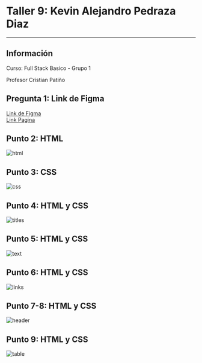 <h1>Taller 9: Kevin Alejandro Pedraza Diaz</h1>
<hr>

<h2>Información</h2>
<p>Curso: Full Stack Basico - Grupo 1<p>
<p>Profesor Cristian Patiño</p>

<h2>Pregunta 1: Link de Figma</h2>
<a href="https://www.figma.com/file/Y6zhOH1la71AMl0BReDsRi/Untitled?type=design&node-id=0-1&t=3Ax9I2yg0AlfaDSH-0">Link de Figma</a>

<br>
<a href="https://ryuubehemoth.github.io/Taller-9-Full-Stack/">Link Pagina</a>

<h2>Punto 2: HTML</h2>
<img src="./Public/Images/html.png" alt="html">

<h2>Punto 3: CSS</h2>
<img src="./Public/Images/css.png" alt="css">

<h2>Punto 4: HTML y CSS</h2>
<img src="./Public/Images/titles.png" alt="titles">

<h2>Punto 5: HTML y CSS</h2>
<img src="./Public/Images/text.png" alt="text">

<h2>Punto 6: HTML y CSS</h2>
<img src="./Public/Images/link.png" alt="links">

<h2>Punto 7-8: HTML y CSS</h2>
<img src="./Public/Images/header.png" alt="header">

<h2>Punto 9: HTML y CSS</h2>
<img src="./Public/Images/table.png" alt="table">